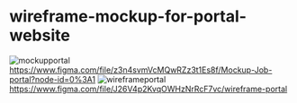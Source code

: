# wireframe-mockup-for-portal-website

![mockupportal](https://user-images.githubusercontent.com/109508834/182040840-c57e71cf-a4f5-4304-b320-d9a29ac623b4.jpg) https://www.figma.com/file/z3n4svmVcMQwRZz3t1Es8f/Mockup-Job-portal?node-id=0%3A1
![wireframeportal](https://user-images.githubusercontent.com/109508834/182040841-f4cc6062-00de-4e34-9ead-588aea10d8f5.jpg)
https://www.figma.com/file/J26V4p2KvqOWHzNrRcF7vc/wireframe-portal
